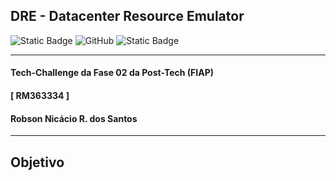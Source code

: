 ## DRE - Datacenter Resource Emulator
![Static Badge](https://img.shields.io/badge/Vers%C3%A3o-0.0-blue) ![GitHub](https://img.shields.io/github/license/nicaciodev/DRE--Datacenter_Resource_Emulator) ![Static Badge](https://img.shields.io/badge/Data-22%2F06%2F2025-green)
___
#### Tech-Challenge da Fase 02 da Post-Tech (FIAP)
#### [ RM363334 ]
#### Robson Nicácio R. dos Santos
___



## Objetivo


